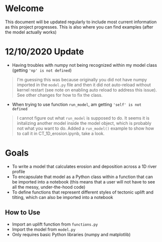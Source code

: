 # Welcome

This document will be updated regularly to include most current information as this project progresses. This is also where you can find examples (after the model actually works)

# 12/10/2020 Update
- Having troubles with numpy not being recognized within my model class (getting `'np' is not defined`)

> I'm guessing this was because originally you did not have numpy imported in the `model.py` file and then it did not auto-reload without kernel restart (see note on enabling auto reload to address this issue). See other changes for how to fix the class.

- When trying to use function `run_model`, am getting `'self' is not defined`

> I cannot figure out what `run_model` is supposed to do. It seems it is initalizing another model inside the model object, which is probably not what you want to do. Added a `run_model()` example to show how to call it in CT_1D_erosion.ipynb, take a look.

# Goals
- To write a model that calculates erosion and deposition across a 1D river profile
- To encapsulate that model as a Python class within a function that can be imported into a notebook (this means that a user will not have to see all the messy, under-the-hood code)
- To define functions that represent different styles of tectonic uplift and tilting, which can also be imported into a notebook

## How to Use
- Import an uplift function from `functions.py`
- Import the model from `model.py`
- Only requires basic Python libraries (numpy and matplotlib)
